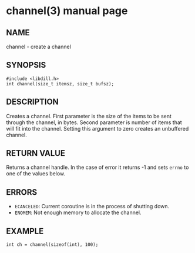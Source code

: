 # channel(3) manual page

## NAME

channel - create a channel

## SYNOPSIS

```
#include <libdill.h>
int channel(size_t itemsz, size_t bufsz);
```

## DESCRIPTION

Creates a channel. First parameter is the size of the items to be sent through the channel, in bytes. Second parameter is number of items that will fit into the channel. Setting this argument to zero creates an unbuffered channel.

## RETURN VALUE

Returns a channel handle. In the case of error it returns -1 and sets `errno` to one of the values below.

## ERRORS

* `ECANCELED`: Current coroutine is in the process of shutting down.
* `ENOMEM`: Not enough memory to allocate the channel.

## EXAMPLE

```
int ch = channel(sizeof(int), 100);
```

